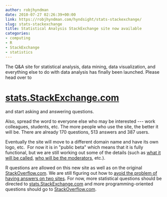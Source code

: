 ```yaml
---
author: robjhyndman
date: 2010-07-27 02:26:39+00:00
link: https://robjhyndman.com/hyndsight/stats-stackexchange/
slug: stats-stackexchange
title: Statistical Analysis StackExchange site now available
categories:
- computing
- R
- StackExchange
- statistics
---
```


The Q&A site for statistical analysis, data mining, data visualization, and everything else to do with data analysis has finally been launched. Please head over to


# [ stats.StackExchange.com](http://stats.stackexchange.com)


and start asking and answering questions.

Also, spread the word to everyone else who may be interested --- work colleagues, students, etc. The more people who use the site, the better it will be. There are already 170 questions, 513 answers and 387 users.

Eventually the site will move to a different domain name and have its own logo, etc.  For now it is in "public beta" which means that it is fully functional, but we are still working out some of the details (such as [what it will be called](http://meta.stats.stackexchange.com/questions/21/what-should-our-site-be-called-what-should-our-domain-name-be), [who will be the moderators](http://meta.stats.stackexchange.com/questions/133/who-should-the-moderators-be), etc.).

R questions are allowed on this new site as well as on the original [StackOverflow.com](http://stackoverflow.com/questions/tagged/r). We are still figuring out how to [avoid the problem of having answers on two sites](http://meta.stats.stackexchange.com/questions/169/is-it-possible-to-integrate-data-from-so-com-questions-tagged-r-here). For now, more statistical questions should be directed to [stats.StackExchange.com](http://stats.stackexchange.com) and more programming-oriented questions should go to [StackOverflow.com](http://stackoverflow.com).
